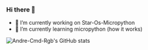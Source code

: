 ### Hi there 👋


- 🔭 I’m currently working on Star-Os-Micropython
- 🌱 I’m currently learning micropython (how it works)

![Andre-Cmd-Rgb's GitHub stats](https://github-readme-stats-henna-two-20.vercel.app//api?username=Andre-Cmd-Rgb&show_icons=true&theme=tokyonight)